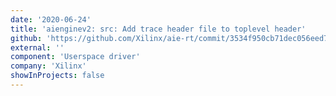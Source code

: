 ```yaml
---
date: '2020-06-24'
title: 'aienginev2: src: Add trace header file to toplevel header'
github: 'https://github.com/Xilinx/aie-rt/commit/3534f950cb71dec056eed706ffa889a811674af1'
external: ''
component: 'Userspace driver'
company: 'Xilinx'
showInProjects: false
---
```

